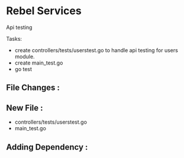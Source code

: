 # Rebel Services

Api testing

Tasks:
- create controllers/tests/userstest.go to handle api testing for users module.
- create main_test.go  
- go test

## File Changes :


## New File :
- controllers/tests/userstest.go
- main_test.go

## Adding Dependency :